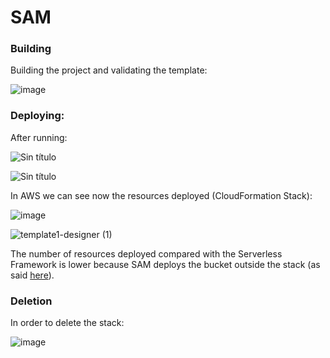 # SAM
### Building

Building the project and validating the template:

![image](https://user-images.githubusercontent.com/100789868/169084680-65c7988d-70e7-4c2d-b00b-760607d02d3b.png)

### Deploying:
After running:


![Sin título](https://user-images.githubusercontent.com/100789868/191950847-b79c492a-12fe-4780-b26f-5b56384c132f.png)

![Sin título](https://user-images.githubusercontent.com/100789868/191951194-ef707aa6-f9c6-4fb5-8936-871320ed9aec.png)


In AWS we can see now the resources deployed (CloudFormation Stack):

![image](https://user-images.githubusercontent.com/100789868/169085322-11990ae2-3ddd-4373-aebb-2ace4ea4fec6.png)


![template1-designer (1)](https://user-images.githubusercontent.com/100789868/169085789-c3b88642-241f-4244-a921-8bfc84b19b31.png)

The number of resources deployed compared with the Serverless Framework is lower because SAM deploys the bucket outside the stack (as said [here](https://github.com/parodoTS/apollo-lambda-test/edit/main/sam/README.md)).


### Deletion 
In order to delete the stack:

![image](https://user-images.githubusercontent.com/100789868/169087145-c04d3dfd-ad2e-40c7-9860-ead05cf28dc1.png)

